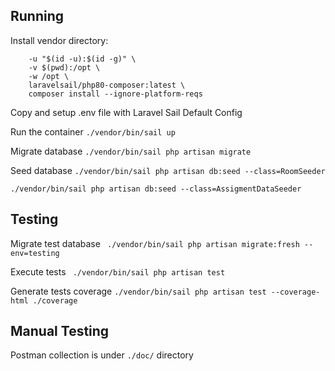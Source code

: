 ## Running
Install vendor directory:
```docker run --rm \
    -u "$(id -u):$(id -g)" \
    -v $(pwd):/opt \
    -w /opt \
    laravelsail/php80-composer:latest \
    composer install --ignore-platform-reqs
```
Copy and setup .env file with Laravel Sail Default Config

Run the container
`./vendor/bin/sail up`

Migrate database
`./vendor/bin/sail php artisan migrate`

Seed database
`./vendor/bin/sail php artisan db:seed --class=RoomSeeder`

`./vendor/bin/sail php artisan db:seed --class=AssigmentDataSeeder`

## Testing

Migrate test database
` ./vendor/bin/sail php artisan migrate:fresh --env=testing`

Execute tests
` ./vendor/bin/sail php artisan test`

Generate tests coverage
`./vendor/bin/sail php artisan test --coverage-html ./coverage`

## Manual Testing

Postman collection is under `./doc/` directory

